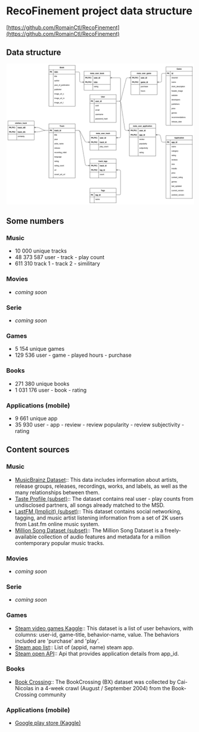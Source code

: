 # RecoFinement project data structure

[https://github.com/RomainCtl/RecoFinement](https://github.com/RomainCtl/RecoFinement)

## Data structure

![Relationships](./relationships.png)


## Some numbers

### Music

- 10 000 unique tracks
- 48 373 587 user - track - play count
- 611 310 track 1 - track 2 - similitary

### Movies

- *coming soon*

### Serie

- *coming soon*

### Games

- 5 154 unique games
- 129 536 user - game - played hours - purchase

### Books

- 271 380 unique books
- 1 031 176 user - book - rating

### Applications (mobile)

- 9 661 unique app
- 35 930 user - app - review - review popularity - review subjectivity - rating


## Content sources

### Music

- [MusicBrainz Dataset](https://musicbrainz.org/doc/MusicBrainz_Database):: This data includes information about artists, release groups, releases, recordings, works, and labels, as well as the many relationships between them.
- [Taste Profile (subset)](http://millionsongdataset.com/tasteprofile/):: The dataset contains real user - play counts from undisclosed partners, all songs already matched to the MSD.
- [LastFM (Implicit) (subset)](https://grouplens.org/datasets/hetrec-2011/):: This dataset contains social networking, tagging, and music artist listening information from a set of 2K users from Last.fm online music system.
- [Million Song Dataset (subset)](https://labrosa.ee.columbia.edu/millionsong/):: The Million Song Dataset is a freely-available collection of audio features and metadata for a million contemporary popular music tracks.

### Movies

- *coming soon*

### Serie

- *coming soon*

### Games

- [Steam video games Kaggle](https://www.kaggle.com/tamber/steam-video-games/data):: This dataset is a list of user behaviors, with columns: user-id, game-title, behavior-name, value. The behaviors included are 'purchase' and 'play'.
- [Steam app list](https://api.steampowered.com/ISteamApps/GetAppList/v2/):: List of (appid, name) steam app.
- [Steam open API](https://store.steampowered.com/api/appdetails/?appids=1):: Api that provides application details from app_id.

### Books

- [Book Crossing](http://www2.informatik.uni-freiburg.de/~cziegler/BX/):: The BookCrossing (BX) dataset was collected by Cai-Nicolas in a 4-week crawl (August / September 2004) from the Book-Crossing community

### Applications (mobile)

- [Google play store (Kaggle)](https://www.kaggle.com/lava18/google-play-store-apps)
